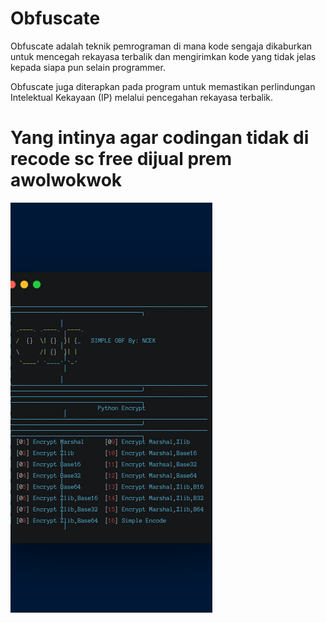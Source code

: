 # Obfuscate
Obfuscate adalah teknik pemrograman di mana kode sengaja dikaburkan untuk mencegah rekayasa terbalik dan mengirimkan kode yang tidak jelas kepada siapa pun selain programmer.

Obfuscate juga diterapkan pada program untuk memastikan perlindungan Intelektual Kekayaan (IP) melalui pencegahan rekayasa terbalik.

# Yang intinya agar codingan tidak di recode sc free dijual prem awolwokwok

![IMG_20221104_175638](https://github.com/ncek-XD/Obf/blob/main/carbon.png)
